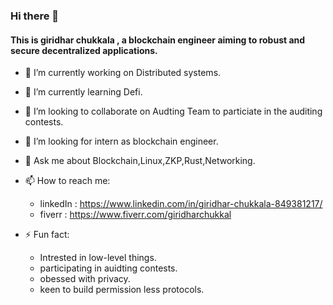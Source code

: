 ### Hi there 👋
#### This is giridhar chukkala , a blockchain engineer aiming to robust and secure decentralized applications.
<!--
**kR1s0147/kR1s0147** is a ✨ _special_ ✨ repository because its `README.md` (this file) appears on your GitHub profile. -->

- 🔭 I’m currently working on Distributed systems.
- 🌱 I’m currently learning Defi.
- 👯 I’m looking to collaborate on Audting Team to particiate in the auditing contests.
- 🤔 I’m looking for intern as blockchain engineer.
- 💬 Ask me about Blockchain,Linux,ZKP,Rust,Networking. 
- 📫 How to reach me:
  - linkedIn : https://www.linkedin.com/in/giridhar-chukkala-849381217/
  - fiverr : https://www.fiverr.com/giridharchukkal
  
- ⚡ Fun fact:
  - Intrested in low-level things.
  - participating in auidting contests.
  - obessed with privacy.
  - keen to build permission less protocols.
